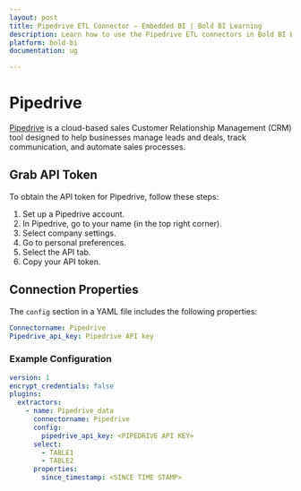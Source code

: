 ```yaml
---
layout: post
title: Pipedrive ETL Connector – Embedded BI | Bold BI Learning
description: Learn how to use the Pipedrive ETL connectors in Bold BI Enterprise Edition. Discover simple steps to integrate data smoothly and make the most of your analytics.
platform: bold-bi
documentation: ug

---
```

# Pipedrive

[Pipedrive](https://www.pipedrive.com/) is a cloud-based sales Customer Relationship Management (CRM) tool designed to help businesses manage leads and deals, track communication, and automate sales processes.

## Grab API Token

To obtain the API token for Pipedrive, follow these steps:

1. Set up a Pipedrive account.
2. In Pipedrive, go to your name (in the top right corner).
3. Select company settings.
4. Go to personal preferences.
5. Select the API tab.
6. Copy your API token.

## Connection Properties

The `config` section in a YAML file includes the following properties:

```yaml
Connectorname: Pipedrive
Pipedrive_api_key: Pipedrive API key
```

### Example Configuration

```yaml
version: 1
encrypt_credentials: false
plugins:
  extractors:
    - name: Pipedrive_data
      connectorname: Pipedrive
      config:
        pipedrive_api_key: <PIPEDRIVE API KEY>
      select:
        - TABLE1
        - TABLE2
      properties:
        since_timestamp: <SINCE TIME STAMP>
```
      
